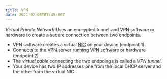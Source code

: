 ```yaml
---
title: VPN
date: 2021-02-05T07:49:00Z
---
```

_Virtual Private Network_
Uses an encrypted tunnel and VPN software or hardware to create a secure
connection between two endpoints.

* VPN software creates a virtual [NIC](20201009143049-nic.md) on your
	 device (endpoint 1).
* Connects to the VPN server running VPN software or hardware (endpoint 2) 
* The _virtual cable_ connecting the two endpoings is called a _VPN tunnel_.
* Your device has two IP addresses one from the local DHCP server and the other
	from the virtual NIC.
